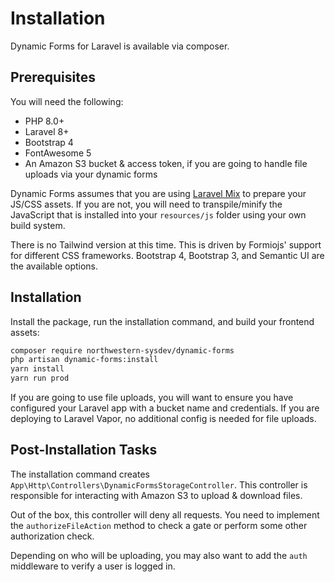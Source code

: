 # Installation
Dynamic Forms for Laravel is available via composer.

## Prerequisites
You will need the following:

- PHP 8.0+
- Laravel 8+
- Bootstrap 4 
- FontAwesome 5
- An Amazon S3 bucket & access token, if you are going to handle file uploads via your dynamic forms

Dynamic Forms assumes that you are using [Laravel Mix](https://laravel.com/docs/8.x/mix) to prepare your JS/CSS assets. If you are not, you will need to transpile/minify the JavaScript that is installed into your `resources/js` folder using your own build system.

There is no Tailwind version at this time. This is driven by Formiojs' support for different CSS frameworks. Bootstrap 4, Bootstrap 3, and Semantic UI are the available options.

## Installation
Install the package, run the installation command, and build your frontend assets:

```bash
composer require northwestern-sysdev/dynamic-forms
php artisan dynamic-forms:install
yarn install
yarn run prod
```

If you are going to use file uploads, you will want to ensure you have configured your Laravel app with a bucket name and credentials. If you are deploying to Laravel Vapor, no additional config is needed for file uploads.

## Post-Installation Tasks
The installation command creates `App\Http\Controllers\DynamicFormsStorageController`. This controller is responsible for interacting with Amazon S3 to upload & download files.

Out of the box, this controller will deny all requests. You need to implement the `authorizeFileAction` method to check a gate or perform some other authorization check.

Depending on who will be uploading, you may also want to add the `auth` middleware to verify a user is logged in.
